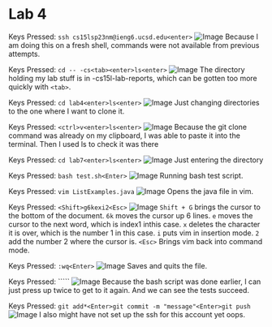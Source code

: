 Lab 4
=====

Keys Pressed:
```ssh cs15lsp23nm@ieng6.ucsd.edu<enter>``` 
![Image](1.png)
Because I am doing this on a fresh shell, commands were not available from previous attempts.

Keys Pressed:
```cd -- -cs<tab><enter>ls<enter>```
![Image](2.png)
The directory holding my lab stuff is in -cs15l-lab-reports, which can be gotten too more quickly with ```<tab>```.

Keys Pressed:
```cd lab4<enter>ls<enter>```
![Image](3.png)
Just changing directories to the one where I want to clone it.

Keys Pressed:
```<ctrl>v<enter>ls<enter>```
![Image](4.png)
Because the  git clone command was already on my clipboard, I was able to paste it into the terminal. Then I used ls to check it was there

Keys Pressed:
```cd lab7<enter>ls<enter>```
![Image](5.png)
Just entering the directory

Keys Pressed:
```bash test.sh<Enter>```
![Image](6.png)
Running bash test script.

Keys Pressed:
```vim ListExamples.java```
![Image](7.png)
Opens the java file in vim.

Keys Pressed:
```<Shift>g6kexi2<Esc>```
![Image](8.png)
```Shift + G``` brings the cursor to the bottom of the document. ```6k``` moves the cursor up 6 lines. ```e``` moves the cursor to the next word, which is index1 inthis case. ```x``` deletes the character it is over, which is the number 1 in this case. ```i``` puts vim in insertion mode. ```2``` add the number 2 where the cursor is. ```<Esc>``` Brings vim back into command mode.

Keys Pressed:
```:wq<Enter>```
![Image](9.png)
Saves and quits the file.

Keys Pressed:
```<up><up><Enter>``
![Image](10.png)
Because the bash script was done earlier, I can just press up twice to get to it again. And we can see the tests succeed.

Keys Pressed:
```git add*<Enter>git commit -m "message"<Enter>git push```
![Image](11.png)
I also might have not set up the ssh for this account yet oops.